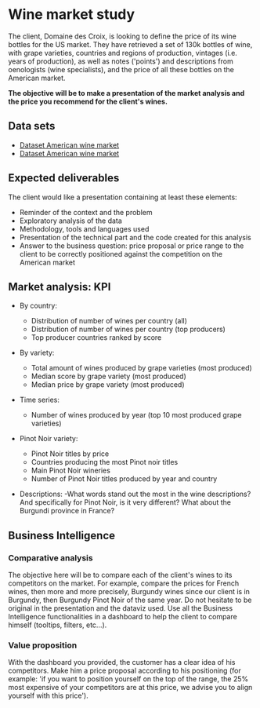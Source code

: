 # Wine market study

The client, Domaine des Croix, is looking to define the price of its wine bottles for the US market. They have retrieved a set of 130k bottles of wine, with grape varieties, countries and regions of production, vintages (i.e. years of production), as well as notes ('points') and descriptions from oenologists (wine specialists), and the price of all these bottles on the American market.

**The objective will be to make a presentation of the market analysis and the price you recommend for the client's wines.**

## Data sets
- [Dataset American wine market](https://github.com/murpi/wilddata/raw/master/wine.zip)
- [Dataset American wine market](https://github.com/murpi/wilddata/raw/master/domaine_des_croix.csv)


## Expected deliverables
The client would like a presentation containing at least these elements:
- Reminder of the context and the problem
- Exploratory analysis of the data
- Methodology, tools and languages used
- Presentation of the technical part and the code created for this analysis
- Answer to the business question: price proposal or price range to the client to be correctly positioned against the competition on the American market

## Market analysis: KPI
- By country:
  - Distribution of number of wines per country (all)
  - Distribution of number of wines per country (top producers)
  - Top producer countries ranked by score
- By variety:
  - Total amount of wines produced by grape varieties (most produced)
  - Median score by grape variety (most produced)
  - Median price by grape variety (most produced)

- Time series:
  - Number of wines produced by year (top 10 most produced grape varieties)

- Pinot Noir variety:
  - Pinot Noir titles by price
  - Countries producing the most Pinot noir titles
  - Main Pinot Noir wineries
  - Number of Pinot Noir titles produced by year and country

- Descriptions:
   -What words stand out the most in the wine descriptions? And specifically for Pinot Noir, is it very different?  What about the Burgundi province in France?
   
## Business Intelligence
### Comparative analysis
The objective here will be to compare each of the client's wines to its competitors on the market. For example, compare the prices for French wines, then more and more precisely, Burgundy wines since our client is in Burgundy, then Burgundy Pinot Noir of the same year. Do not hesitate to be original in the presentation and the dataviz used. Use all the Business Intelligence functionalities in a dashboard to help the client to compare himself (tooltips, filters, etc...).

### Value proposition
With the dashboard you provided, the customer has a clear idea of his competitors. Make him a price proposal according to his positioning (for example: 'if you want to position yourself on the top of the range, the 25% most expensive of your competitors are at this price, we advise you to align yourself with this price').
